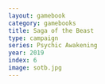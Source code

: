 ```yaml
---
layout: gamebook
category: gamebooks
title: Saga of the Beast
type: campaign
series: Psychic Awakening
year: 2019
index: 6
image: sotb.jpg
---
```

